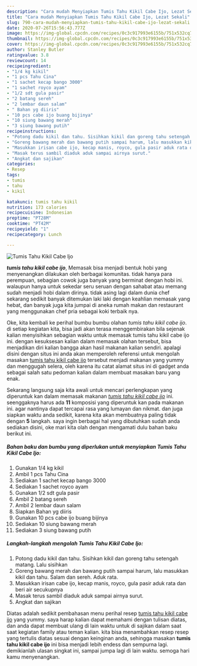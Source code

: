 ```yaml
---
description: "Cara mudah Menyiapkan Tumis Tahu Kikil Cabe Ijo, Lezat Sekali"
title: "Cara mudah Menyiapkan Tumis Tahu Kikil Cabe Ijo, Lezat Sekali"
slug: 790-cara-mudah-menyiapkan-tumis-tahu-kikil-cabe-ijo-lezat-sekali
date: 2020-07-26T15:56:43.777Z
image: https://img-global.cpcdn.com/recipes/0c3c917993e6155b/751x532cq70/tumis-tahu-kikil-cabe-ijo-foto-resep-utama.jpg
thumbnail: https://img-global.cpcdn.com/recipes/0c3c917993e6155b/751x532cq70/tumis-tahu-kikil-cabe-ijo-foto-resep-utama.jpg
cover: https://img-global.cpcdn.com/recipes/0c3c917993e6155b/751x532cq70/tumis-tahu-kikil-cabe-ijo-foto-resep-utama.jpg
author: Stanley Butler
ratingvalue: 3.8
reviewcount: 14
recipeingredient:
- "1/4 kg kikil"
- "1 pcs Tahu Cina"
- "1 sachet kecap bango 3000"
- "1 sachet royco ayam"
- "1/2 sdt gula pasir"
- "2 batang sereh"
- "2 lembar daun salam"
- " Bahan yg diiris"
- "10 pcs cabe ijo buang bijinya"
- "10 siung bawang merah"
- "3 siung bawang putih"
recipeinstructions:
- "Potong dadu kikil dan tahu. Sisihkan kikil dan goreng tahu setengah matang. Lalu sisihkan"
- "Goreng bawang merah dan bawang putih sampai harum, lalu masukkan kikil dan tahu. Salam dan sereh. Aduk rata."
- "Masukkan irisan cabe ijo, kecap manis, royco, gula pasir aduk rata dan beri air secukupnya"
- "Masak terus sambil diaduk aduk sampai airnya surut."
- "Angkat dan sajikan"
categories:
- Resep
tags:
- tumis
- tahu
- kikil

katakunci: tumis tahu kikil 
nutrition: 173 calories
recipecuisine: Indonesian
preptime: "PT28M"
cooktime: "PT42M"
recipeyield: "1"
recipecategory: Lunch

---
```



![Tumis Tahu Kikil Cabe Ijo](https://img-global.cpcdn.com/recipes/0c3c917993e6155b/751x532cq70/tumis-tahu-kikil-cabe-ijo-foto-resep-utama.jpg)

<b><i>tumis tahu kikil cabe ijo</i></b>, Memasak bisa menjadi bentuk hobi yang menyenangkan dilakukan oleh berbagai komunitas. tidak hanya para perempuan, sebagian cowok juga banyak yang berminat dengan hobi ini. walaupun hanya untuk sekedar seru seruan dengan sahabat atau memang sudah menjadi hobi dalam dirinya. tidak asing lagi dalam dunia chef sekarang sedikit banyak ditemukan laki laki dengan keahlian memasak yang hebat, dan banyak juga kita jumpai di aneka rumah makan dan restaurant yang menggunakan chef pria sebagai koki terbaik nya.

Oke, kita kembali ke perihal bumbu bumbu olahan <i>tumis tahu kikil cabe ijo</i>. di setiap kegiatan kita, bisa jadi akan terasa menggembirakan bila sejenak kalian menyisihkan sebagian waktu untuk memasak tumis tahu kikil cabe ijo ini. dengan kesuksesan kalian dalam memasak olahan tersebut, bisa menjadikan diri kalian bangga akan hasil makanan kalian sendiri. apalagi disini dengan situs ini anda akan memperoleh referensi untuk mengolah masakan <u>tumis tahu kikil cabe ijo</u> tersebut menjadi makanan yang yummy dan menggugah selera, oleh karena itu catat alamat situs ini di gadget anda sebagai salah satu pedoman kalian dalam membuat masakan baru yang enak.




Sekarang langsung saja kita awali untuk mencari perlengkapan yang diperuntuk kan dalam memasak makanan <u><i>tumis tahu kikil cabe ijo</i></u> ini. seenggaknya harus ada <b>11</b> komposisi yang diperuntuk kan pada makanan ini. agar nantinya dapat tercapai rasa yang lumayan dan nikmat. dan juga siapkan waktu anda sedikit, karena kita akan membuatnya paling tidak dengan <b>5</b> langkah. saya ingin berbagai hal yang dibutuhkan sudah anda sediakan disini, oke mari kita olah dengan mengamati dulu bahan baku berikut ini.

<!--inarticleads1-->

##### Bahan baku dan bumbu yang diperlukan untuk menyiapkan Tumis Tahu Kikil Cabe Ijo:

1. Gunakan 1/4 kg kikil
1. Ambil 1 pcs Tahu Cina
1. Sediakan 1 sachet kecap bango 3000
1. Sediakan 1 sachet royco ayam
1. Gunakan 1/2 sdt gula pasir
1. Ambil 2 batang sereh
1. Ambil 2 lembar daun salam
1. Siapkan  Bahan yg diiris
1. Gunakan 10 pcs cabe ijo buang bijinya
1. Sediakan 10 siung bawang merah
1. Sediakan 3 siung bawang putih




<!--inarticleads2-->

##### Langkah-langkah mengolah Tumis Tahu Kikil Cabe Ijo:

1. Potong dadu kikil dan tahu. Sisihkan kikil dan goreng tahu setengah matang. Lalu sisihkan
1. Goreng bawang merah dan bawang putih sampai harum, lalu masukkan kikil dan tahu. Salam dan sereh. Aduk rata.
1. Masukkan irisan cabe ijo, kecap manis, royco, gula pasir aduk rata dan beri air secukupnya
1. Masak terus sambil diaduk aduk sampai airnya surut.
1. Angkat dan sajikan




Diatas adalah sedikit pembahasan menu perihal resep <u>tumis tahu kikil cabe ijo</u> yang yummy. saya harap kalian dapat memahami dengan tulisan diatas, dan anda dapat membuat ulang di lain waktu untuk di sajikan dalam saat saat kegiatan family atau teman kalian. kita bisa menambahkan resep resep yang tertulis diatas sesuai dengan keinginan anda, sehingga masakan <b>tumis tahu kikil cabe ijo</b> ini bisa menjadi lebih endess dan sempurna lagi. demikianlah ulasan singkat ini, sampai jumpa lagi di lain waktu. semoga hari kamu menyenangkan.
